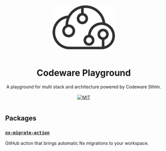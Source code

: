 <p align="center">
  <br />
  <img width="200" src="./assets/cdwr-cloud.png" alt="codeware sthlm logo">
  <br />
  <br />
</p>

<h1 align='center'>Codeware Playground</h1>

<p align='center'>
  A playground for multi stack and architecture powered by Codeware Sthlm.
  <br />
  <br />
  <a href='https://opensource.org/licenses/MIT'><img src='https://img.shields.io/badge/License-MIT-green.svg' alt='MIT'></a>
  <br />
  <br />
</p>

## Packages

### [`nx-migrate-action`](packages/nx-migrate-action)

GitHub action that brings automatic Nx migrations to your workspace.
